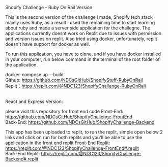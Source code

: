 Shopify Challenge - Ruby On Rail Version

This is the second version of the challenge I made, Shopify tech stack mainly uses Ruby, as a result I used the remaining time to start learning about ruby and made a server side application for the challegne. The applications currently doesnt work on Replit due to issues with permission and version issues on replit. Also tried using docker, unfortunately, replit doesn't have support for docker as well.

To run this application, you have to clone, and if you have docker installed in your computer, run below command in the terminal of the root folder of the application.

docker-compose up --build <br>
Github: https://github.com/NDCsGitHub/ShopifyStuff-RubyOnRail <br>
Replit：https://replit.com/@NDC123/ShopifyChallenge-RubyOnRail


<br>
React and Express Version:

please visit this repository for front end code
Front-End: https://github.com/NDCsGitHub/ShopifyChallenge-FrontEnd <br>
Back-End: https://github.com/NDCsGitHub/ShopifyChallenge-Backend

This app has been uploaded to replit, to run the replit, simple open below 2 links and click on run for both replits and you'll be able to use the application in the front end replit
Front-End Replit: https://replit.com/@NDC123/ShopifyChallenge-FrontEnd#.replit <br>
Back-End Replit: https://replit.com/@NDC123/ShopifyChallenge-Backend#.replit




